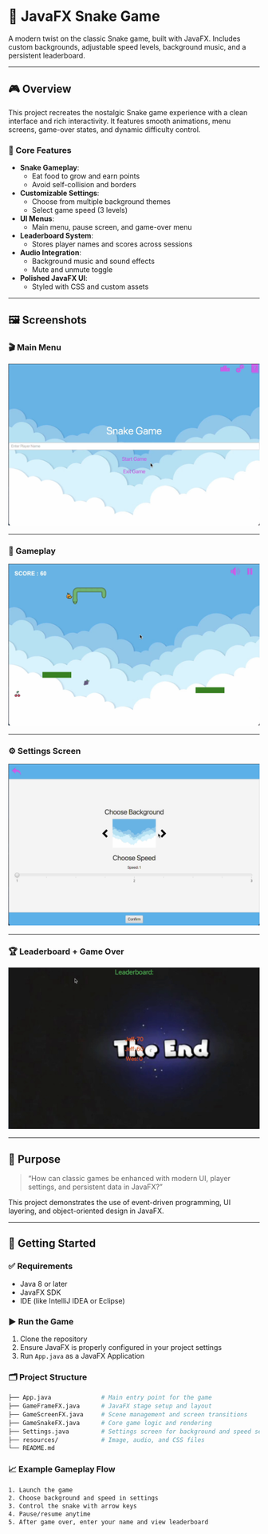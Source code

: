 # 🐍 JavaFX Snake Game

A modern twist on the classic Snake game, built with JavaFX. Includes custom backgrounds, adjustable speed levels, background music, and a persistent leaderboard.

---

## 🎮 Overview

This project recreates the nostalgic Snake game experience with a clean interface and rich interactivity. It features smooth animations, menu screens, game-over states, and dynamic difficulty control.

### 🧠 Core Features

- **Snake Gameplay**:
  - Eat food to grow and earn points
  - Avoid self-collision and borders
- **Customizable Settings**:
  - Choose from multiple background themes
  - Select game speed (3 levels)
- **UI Menus**:
  - Main menu, pause screen, and game-over menu
- **Leaderboard System**:
  - Stores player names and scores across sessions
- **Audio Integration**:
  - Background music and sound effects
  - Mute and unmute toggle
- **Polished JavaFX UI**:
  - Styled with CSS and custom assets

---

## 🖼️ Screenshots

### 🎬 Main Menu
![Main Menu](screenshots/homescreen.png)

---

### 🐍 Gameplay
![In-Game Action](screenshots/gameplay.png)

---

### ⚙️ Settings Screen
![Settings](screenshots/settings.png)

---

### 🏆 Leaderboard + Game Over
![Leaderboard](screenshots/leaderboard.png)

---

## 🎯 Purpose

> “How can classic games be enhanced with modern UI, player settings, and persistent data in JavaFX?”

This project demonstrates the use of event-driven programming, UI layering, and object-oriented design in JavaFX.

---

## 🚀 Getting Started

### ✅ Requirements

- Java 8 or later
- JavaFX SDK
- IDE (like IntelliJ IDEA or Eclipse)

### ▶ Run the Game

1. Clone the repository
2. Ensure JavaFX is properly configured in your project settings
3. Run `App.java` as a JavaFX Application

### 🗂 Project Structure

```bash
├── App.java              # Main entry point for the game
├── GameFrameFX.java      # JavaFX stage setup and layout
├── GameScreenFX.java     # Scene management and screen transitions
├── GameSnakeFX.java      # Core game logic and rendering
├── Settings.java         # Settings screen for background and speed selection
├── resources/            # Image, audio, and CSS files
└── README.md
```
### 📈 Example Gameplay Flow
```text
1. Launch the game
2. Choose background and speed in settings
3. Control the snake with arrow keys
4. Pause/resume anytime
5. After game over, enter your name and view leaderboard
```
